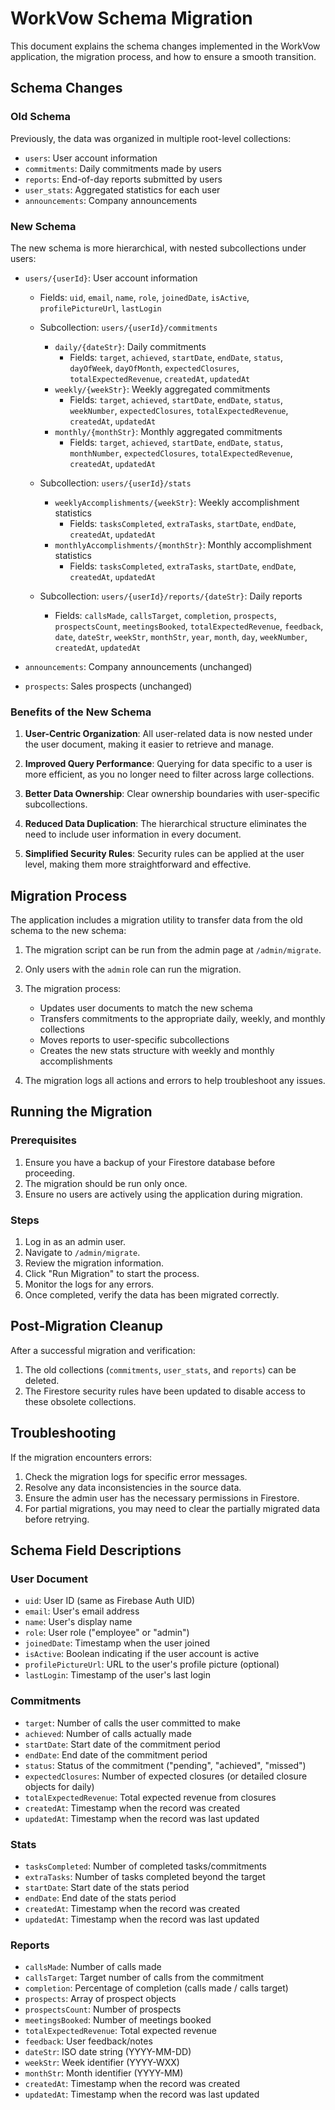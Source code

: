 # WorkVow Schema Migration

This document explains the schema changes implemented in the WorkVow application, the migration process, and how to ensure a smooth transition.

## Schema Changes

### Old Schema
Previously, the data was organized in multiple root-level collections:
- `users`: User account information
- `commitments`: Daily commitments made by users
- `reports`: End-of-day reports submitted by users
- `user_stats`: Aggregated statistics for each user
- `announcements`: Company announcements

### New Schema
The new schema is more hierarchical, with nested subcollections under users:

- `users/{userId}`: User account information
  - Fields: `uid`, `email`, `name`, `role`, `joinedDate`, `isActive`, `profilePictureUrl`, `lastLogin`
  
  - Subcollection: `users/{userId}/commitments`
    - `daily/{dateStr}`: Daily commitments
      - Fields: `target`, `achieved`, `startDate`, `endDate`, `status`, `dayOfWeek`, `dayOfMonth`, `expectedClosures`, `totalExpectedRevenue`, `createdAt`, `updatedAt`
    - `weekly/{weekStr}`: Weekly aggregated commitments
      - Fields: `target`, `achieved`, `startDate`, `endDate`, `status`, `weekNumber`, `expectedClosures`, `totalExpectedRevenue`, `createdAt`, `updatedAt`
    - `monthly/{monthStr}`: Monthly aggregated commitments
      - Fields: `target`, `achieved`, `startDate`, `endDate`, `status`, `monthNumber`, `expectedClosures`, `totalExpectedRevenue`, `createdAt`, `updatedAt`
  
  - Subcollection: `users/{userId}/stats`
    - `weeklyAccomplishments/{weekStr}`: Weekly accomplishment statistics
      - Fields: `tasksCompleted`, `extraTasks`, `startDate`, `endDate`, `createdAt`, `updatedAt`
    - `monthlyAccomplishments/{monthStr}`: Monthly accomplishment statistics
      - Fields: `tasksCompleted`, `extraTasks`, `startDate`, `endDate`, `createdAt`, `updatedAt`
  
  - Subcollection: `users/{userId}/reports/{dateStr}`: Daily reports
    - Fields: `callsMade`, `callsTarget`, `completion`, `prospects`, `prospectsCount`, `meetingsBooked`, `totalExpectedRevenue`, `feedback`, `date`, `dateStr`, `weekStr`, `monthStr`, `year`, `month`, `day`, `weekNumber`, `createdAt`, `updatedAt`

- `announcements`: Company announcements (unchanged)
- `prospects`: Sales prospects (unchanged)

### Benefits of the New Schema

1. **User-Centric Organization**: All user-related data is now nested under the user document, making it easier to retrieve and manage.

2. **Improved Query Performance**: Querying for data specific to a user is more efficient, as you no longer need to filter across large collections.

3. **Better Data Ownership**: Clear ownership boundaries with user-specific subcollections.

4. **Reduced Data Duplication**: The hierarchical structure eliminates the need to include user information in every document.

5. **Simplified Security Rules**: Security rules can be applied at the user level, making them more straightforward and effective.

## Migration Process

The application includes a migration utility to transfer data from the old schema to the new schema:

1. The migration script can be run from the admin page at `/admin/migrate`.

2. Only users with the `admin` role can run the migration.

3. The migration process:
   - Updates user documents to match the new schema
   - Transfers commitments to the appropriate daily, weekly, and monthly collections
   - Moves reports to user-specific subcollections
   - Creates the new stats structure with weekly and monthly accomplishments

4. The migration logs all actions and errors to help troubleshoot any issues.

## Running the Migration

### Prerequisites
1. Ensure you have a backup of your Firestore database before proceeding.
2. The migration should be run only once.
3. Ensure no users are actively using the application during migration.

### Steps
1. Log in as an admin user.
2. Navigate to `/admin/migrate`.
3. Review the migration information.
4. Click "Run Migration" to start the process.
5. Monitor the logs for any errors.
6. Once completed, verify the data has been migrated correctly.

## Post-Migration Cleanup

After a successful migration and verification:

1. The old collections (`commitments`, `user_stats`, and `reports`) can be deleted.
2. The Firestore security rules have been updated to disable access to these obsolete collections.

## Troubleshooting

If the migration encounters errors:

1. Check the migration logs for specific error messages.
2. Resolve any data inconsistencies in the source data.
3. Ensure the admin user has the necessary permissions in Firestore.
4. For partial migrations, you may need to clear the partially migrated data before retrying.

## Schema Field Descriptions

### User Document
- `uid`: User ID (same as Firebase Auth UID)
- `email`: User's email address
- `name`: User's display name
- `role`: User role ("employee" or "admin")
- `joinedDate`: Timestamp when the user joined
- `isActive`: Boolean indicating if the user account is active
- `profilePictureUrl`: URL to the user's profile picture (optional)
- `lastLogin`: Timestamp of the user's last login

### Commitments
- `target`: Number of calls the user committed to make
- `achieved`: Number of calls actually made
- `startDate`: Start date of the commitment period
- `endDate`: End date of the commitment period
- `status`: Status of the commitment ("pending", "achieved", "missed")
- `expectedClosures`: Number of expected closures (or detailed closure objects for daily)
- `totalExpectedRevenue`: Total expected revenue from closures
- `createdAt`: Timestamp when the record was created
- `updatedAt`: Timestamp when the record was last updated

### Stats
- `tasksCompleted`: Number of completed tasks/commitments
- `extraTasks`: Number of tasks completed beyond the target
- `startDate`: Start date of the stats period
- `endDate`: End date of the stats period
- `createdAt`: Timestamp when the record was created
- `updatedAt`: Timestamp when the record was last updated

### Reports
- `callsMade`: Number of calls made
- `callsTarget`: Target number of calls from the commitment
- `completion`: Percentage of completion (calls made / calls target)
- `prospects`: Array of prospect objects
- `prospectsCount`: Number of prospects
- `meetingsBooked`: Number of meetings booked
- `totalExpectedRevenue`: Total expected revenue
- `feedback`: User feedback/notes
- `dateStr`: ISO date string (YYYY-MM-DD)
- `weekStr`: Week identifier (YYYY-WXX)
- `monthStr`: Month identifier (YYYY-MM)
- `createdAt`: Timestamp when the record was created
- `updatedAt`: Timestamp when the record was last updated 